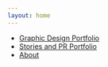 ```yaml
---
layout: home
---
```


- [Graphic Design Portfolio](graphic-design.md)
- [Stories and PR Portfolio](stories.md)
- [About](https://github.com/azntaiji)